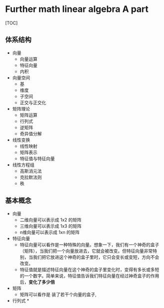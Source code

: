 # Further math linear algebra A part

[TOC]

## 体系结构

* 向量
  * 向量运算
  * 特征向量
  * 内积
* 向量空间
  * 基
  * 维度
  * 子空间
  * 正交与正交化
* 矩阵理论
  * 矩阵运算
  * 行列式
  * 逆矩阵
  * 奇异值分解
* 线性变换
  * 线性映射
  * 矩阵表示
  * 特征值与特征向量
* 线性方程组
  * 高斯消元法
  * 克拉默法则
  * 秩

## 基本概念

* 向量
  * 二维向量可以表示成 1x2 的矩阵
  * 三维向量可以表示成 1x3 的矩阵
  * n维向量可以表示成 1xn 的矩阵
* 特征向量
  * 特征向量可以看作是一种特殊的向量。想象一下，我们有一个神奇的盒子（矩阵），当我们把一个向量放进去，它就会被改变。但特征向量非常特别，当我们把它放进这个神奇的盒子里时，它只会变长或变短，方向不会改变。
  * 特征值就是描述特征向量在这个神奇的盒子里变化时，变得有多长或多短的一个数字。简单来说，特征值告诉我们特征向量在经过神奇盒子的作用后，**变化了多少倍**
* 矩阵
  * 矩阵可以看作是 装了若干个向量的盒子, 
* 行列式
  * 